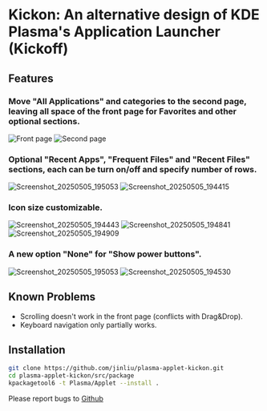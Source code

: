 # Kickon: An alternative design of KDE Plasma's Application Launcher (Kickoff)

## Features

### Move "All Applications" and categories to the second page, leaving all space of the front page for Favorites and other optional sections.
![Front page](https://github.com/user-attachments/assets/3174850f-b372-4801-90e7-533d7faca841)
![Second page](https://github.com/user-attachments/assets/b82340b5-6994-4e35-9d68-2e306e794e77)

### Optional "Recent Apps", "Frequent Files" and "Recent Files" sections, each can be turn on/off and specify number of rows.
![Screenshot_20250505_195053](https://github.com/user-attachments/assets/31fe1c17-6aaa-4b90-8ed3-e2ec53e19d53)
![Screenshot_20250505_194415](https://github.com/user-attachments/assets/ed89039f-7947-48cb-9529-b3dfb12c8acf)

### Icon size customizable.
![Screenshot_20250505_194443](https://github.com/user-attachments/assets/136ecf58-3e79-496d-80c8-eda63f0117d0)
![Screenshot_20250505_194841](https://github.com/user-attachments/assets/a50071d4-9a04-4801-b11c-b8c8e2bd7648)
![Screenshot_20250505_194909](https://github.com/user-attachments/assets/104a7124-5636-4328-a188-d4eb019eb740)

### A new option "None" for "Show power buttons".
![Screenshot_20250505_195053](https://github.com/user-attachments/assets/d2fe8bfb-b1ce-439b-8c6d-501690e7f80d)
![Screenshot_20250505_194530](https://github.com/user-attachments/assets/3e1f7848-027f-4b18-a94e-1385b3ed193e)

## Known Problems

* Scrolling doesn't work in the front page (conflicts with Drag&Drop).
* Keyboard navigation only partially works.

## Installation

```bash
git clone https://github.com/jinliu/plasma-applet-kickon.git
cd plasma-applet-kickon/src/package
kpackagetool6 -t Plasma/Applet --install .
```

Please report bugs to [Github](https://github.com/jinliu/plasma-applet-kickon/issues)
